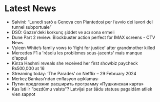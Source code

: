 # Latest News
-  Salvini: “Lunedì sarò a Genova con Piantedosi per l’avvio dei lavori del tunnel subportuale”
-  DSÖ: Gazze'deki korkunç şiddet ve acı sona ermeli
-  Dune Part 2 review: Blockbuster action perfect for IMAX screens - CTV News
-  Vyleen White’s family vows to ‘fight for justice’ after grandmother killed
-  Mercedes F1 a 'résolu les problèmes sous-jacents' mais manque d'appui
-  Kinza Hashmi reveals she received her first showbiz paycheck Rs500,000 at 16
-  Streaming today: ‘The Parades’ on Netflix – 29 February 2024
-  Merkez Bankası'ndan enflasyon açıklaması
-  Путин предложил расширить программу «Пушкинская карта»
-  Kas īsti ir "bezdūmu valsts"? Latvijai par šādu statusu pagaidām atliek vien sapņot
